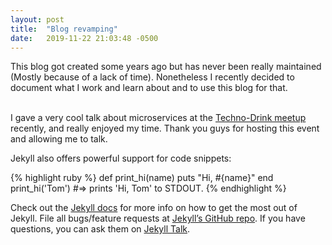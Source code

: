```yaml
---
layout: post
title:  "Blog revamping"
date:   2019-11-22 21:03:48 -0500
---
```

This blog got created some years ago but has never been really maintained (Mostly because of a lack of time). Nonetheless I recently decided to document what I work and learn about and to use this blog for that.<br/><br/>

I gave a very cool talk about microservices at the [Techno-Drink meetup](https://www.meetup.com/techno-drinks/) recently, and really enjoyed my time. Thank you guys for hosting this event and allowing me to talk.

Jekyll also offers powerful support for code snippets:

{% highlight ruby %}
def print_hi(name)
  puts "Hi, #{name}"
end
print_hi('Tom')
#=> prints 'Hi, Tom' to STDOUT.
{% endhighlight %}

Check out the [Jekyll docs][jekyll-docs] for more info on how to get the most out of Jekyll. File all bugs/feature requests at [Jekyll’s GitHub repo][jekyll-gh]. If you have questions, you can ask them on [Jekyll Talk][jekyll-talk].

[jekyll-docs]: https://jekyllrb.com/docs/home
[jekyll-gh]:   https://github.com/jekyll/jekyll
[jekyll-talk]: https://talk.jekyllrb.com/
